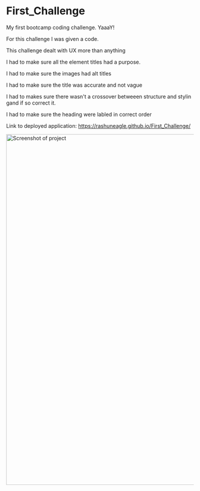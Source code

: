 # First_Challenge
My first bootcamp coding challenge. YaaaY!


For this challenge I was given a code.

This challenge dealt with UX more than anything

I had to make sure all the element titles had a purpose.

I had to make sure the images had alt titles

I had to make sure the title was accurate and not vague

I had to makes sure there wasn't a crossover betweeen structure and stylin gand if so correct it.

I had to make sure the heading were labled in correct order

Link to deployed application: https://rashuneagle.github.io/First_Challenge/

<img width="944" alt="Screenshot of project" src="https://github.com/Rashuneagle/First_Challenge/assets/152398969/1c3c5c17-ee87-40cf-b873-68e5b5f278d2">



